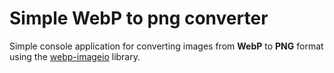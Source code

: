# Simple WebP to png converter
Simple console application for converting images from **WebP** to **PNG** format using the [webp-imageio](https://github.com/sejda-pdf/webp-imageio) library.
